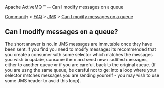 Apache ActiveMQ ™ -- Can I modify messages on a queue 

[Community](community.md) > [FAQ](CommunityCommunity/Community/faq.md) > [JMS](Community/FAQCommunity/FAQ/Community/FAQ/jms.md) > [Can I modify messages on a queue](Community/FAQ/JMSCommunity/FAQ/JMS/Community/FAQ/JMS/can-i-modify-messages-on-a-queue.md)


Can I modify messages on a queue?
---------------------------------

The short answer is no. In JMS messages are immutable once they have been sent. If you find you need to modify messages its recommended that you create a consumer with some selector which matches the messages you wish to update, consume them and send new modified messages, either to another queue or if you are careful, back to the original queue. (If you are using the same queue, be careful not to get into a loop where your selector matches messages you are sending yourself - you may wish to use some JMS header to avoid this loop).

